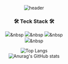 <div align="center">

![header](https://capsule-render.vercel.app/api?type=waving&color=timeauto&height=200&section=header&text=JunYoung,%20Jung&fontColor=ffffff&fontSize=90&fontAlign=58&fontAlignY=32&desc=Day_Tea&descSize=25&descAlign=85&descAlignY=53&animation=fadeIn)

<p align="center">
<h3 align="center">🛠 Teck Stack 🛠</h3>

<img src="https://img.shields.io/badge/HTML-E54E21?style=flat&logo=HTML&logoColor=white"/></a>&nbsp
<img src="https://img.shields.io/badge/CSS-0D73B7?style=flat&logo=CSS&logoColor=white"/></a>&nbsp
<img src="https://img.shields.io/badge/JavaScript-F7DF1E?style=flat&logo=JavaScript&logoColor=white"/></a>&nbsp
<br>
<img src="https://img.shields.io/badge/GitHub-gray?style=flat&logo=GitHub&logoColor=black"/></a>&nbsp

</p>

![Top Langs](https://github-readme-stats.vercel.app/api/top-langs/?username=DayTeaJun&langs_count=10&layout=compact&theme=dark)
<br>
![Anurag's GitHub stats](https://github-readme-stats.vercel.app/api?username=DayTeaJun&show_icons=true&theme=dracula)

</div>

